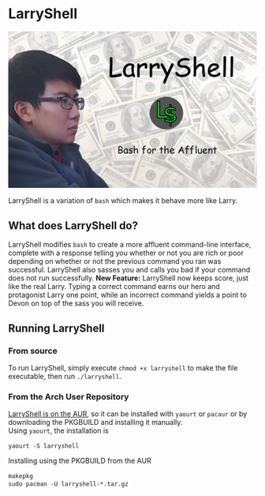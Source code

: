 # LarryShell

![LarryShell](logo.png "LarryShell")

LarryShell is a variation of `bash` which makes it behave more like Larry.

## What does LarryShell do?

LarryShell modifies `bash` to create a more affluent command-line interface, complete with a response telling you whether or not you are rich or poor depending on whether or not the previous command you ran was successful.  LarryShell also sasses you and calls you bad if your command does not run successfully.  **New Feature:** LarryShell now keeps score, just like the real Larry.  Typing a correct command earns our hero and protagonist Larry one point, while an incorrect command yields a point to Devon on top of the sass you will receive.

## Running LarryShell
### From source
To run LarryShell, simply execute `chmod +x larryshell` to make the file executable, then run `./larryshell`.
### From the Arch User Repository
[LarryShell is on the AUR](https://aur.archlinux.org/packages/larryshell/), so it can be installed with `yaourt` or `pacaur` or by downloading the PKGBUILD and installing it manually.  
Using `yaourt`, the installation is
```shell
yaourt -S larryshell
```
Installing using the PKGBUILD from the AUR
```shell
makepkg
sudo pacman -U larryshell-*.tar.gz
```
